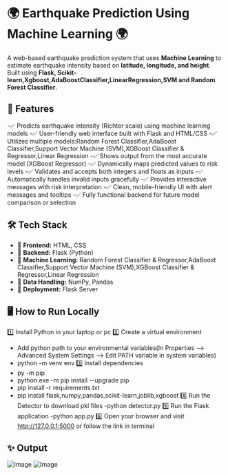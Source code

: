 # 🌍 Earthquake Prediction Using Machine Learning 🌍

A web-based earthquake prediction system that uses **Machine Learning** to estimate earthquake intensity based on **latitude, longitude, and height**. Built using **Flask, Scikit-learn,Xgboost,AdaBoostClassifier,LinearRegression,SVM and Random Forest Classifier**.

## 📌 Features
-✅ Predicts earthquake intensity (Richter scale) using machine learning models
-✅ User-friendly web interface built with Flask and HTML/CSS
-✅ Utilizes multiple models:Random Forest Classifier,AdaBoost Classifier,Support Vector Machine (SVM),XGBoost Classifier & Regressor,Linear Regression
-✅ Shows output from the most accurate model (XGBoost Regressor)
-✅ Dynamically maps predicted values to risk levels
-✅ Validates and accepts both integers and floats as inputs
-✅ Automatically handles invalid inputs gracefully
-✅ Provides interactive messages with risk interpretation
-✅ Clean, mobile-friendly UI with alert messages and tooltips
-✅ Fully functional backend for future model comparison or selection

## 🛠️ Tech Stack
- 🔹 **Frontend:** HTML, CSS  
- 🔹 **Backend:** Flask (Python)  
- 🔹 **Machine Learning:** Random Forest Classifier & Regressor,AdaBoost Classifier,Support Vector Machine (SVM),XGBoost Classifier & Regressor,Linear Regression
- 🔹 **Data Handling:** NumPy, Pandas  
- 🔹 **Deployment:** Flask Server

## 🖥️ How to Run Locally
1️⃣ Install Python in your laptop or pc
2️⃣ Create a virtual environment
- Add python path to your environmental variables(In Properties --> Advanced System Settings --> Edit PATH variable in system variables)
- python -m venv env
3️⃣ Install dependencies
- py -m pip
- python.exe -m pip install --upgrade pip
- pip install -r requirements.txt
- pip install flask,numpy,pandas,scikit-learn,joblib,xgboost 
4️⃣ Run the Detector to download pkl files
-python detector.py
5️⃣ Run the Flask application
-python app.py
6️⃣ Open your browser and visit http://127.0.0.1:5000 or follow the link in terminal

## ✨ Output
![Image](https://github.com/user-attachments/assets/3d8bde0d-046f-4ee4-b071-b0c52fc00fd1)
![Image](https://github.com/user-attachments/assets/e4911858-56ed-45d1-b351-33417811707a)

